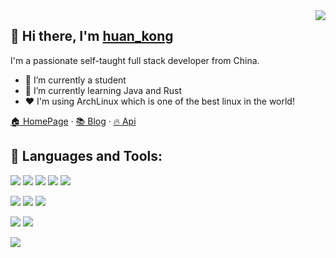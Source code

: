 <img src="https://img.huankong.top/i/2023/12/26/658abed95c2b8.gif" align="right" />

## 👋 Hi there, I'm [huan_kong](https://blog.huankong.top) 

I'm a passionate self-taught full stack developer from China.
- 🔭 I’m currently a student
- 🌱 I’m currently learning Java and Rust
- ❤  I'm using ArchLinux which is one of the best linux in the world! 

[🏠 HomePage](https://huankong.top) · [📚 Blog](https://blog.huankong.top) · [🔥 Api](https://api.huankong.top)

## 🔨 Languages and Tools:

![](https://img.shields.io/badge/JavaScript-★★★★-F7DF1E?logo=JavaScript&style=flat-square)
![](https://img.shields.io/badge/NodeJS-★★★★-339933?logo=Node.js&style=flat-square)
![](https://img.shields.io/badge/PHP-★★★★-777bb4?logo=PHP&style=flat-square)
![](https://img.shields.io/badge/laravel-★★★★-FF2D20?logo=laravel&style=flat-square)
![](https://img.shields.io/badge/Vue-★★★★-47A248?logo=Vue.js&style=flat-square)

![](https://img.shields.io/badge/ArchLinux-★★★-1793D1?logo=ArchLinux&style=flat-square)
![](https://img.shields.io/badge/TypeScript-★★★-3178C6?logo=TypeScript&style=flat-square)
![](https://img.shields.io/badge/MySQL-★★★-4479A1?logo=MySQL&style=flat-square)

![](https://img.shields.io/badge/Python-★★-3178C6?logo=Python&style=flat-square)
![](https://img.shields.io/badge/Git-★★-F05032?logo=Git&style=flat-square)

![](https://img.shields.io/badge/Rust-★-000000?logo=Rust&style=flat-square)
